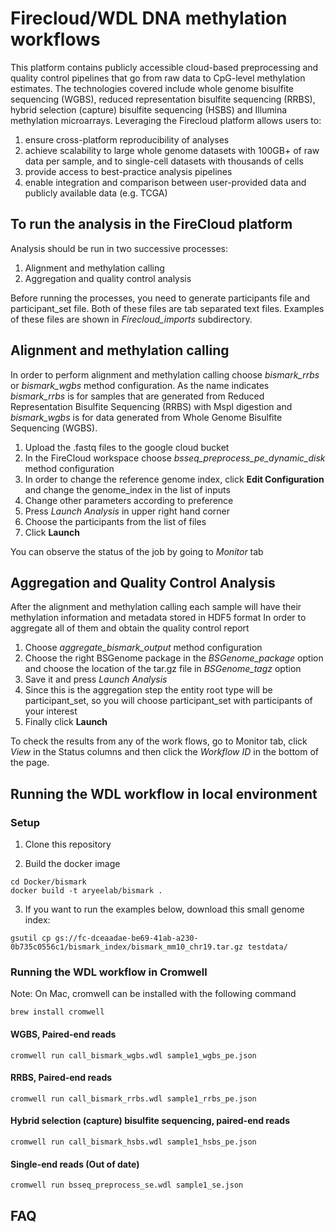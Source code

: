 # Firecloud/WDL DNA methylation workflows
This platform contains publicly accessible cloud-based preprocessing and quality control pipelines that go from raw data to CpG-level methylation estimates. The technologies covered include whole genome bisulfite sequencing (WGBS), reduced representation bisulfite sequencing (RRBS), hybrid selection (capture) bisulfite sequencing (HSBS) and Illumina methylation microarrays. Leveraging the Firecloud platform allows users to: 

1) ensure cross-platform reproducibility of analyses 
2) achieve scalability to large whole genome datasets with 100GB+ of raw data per sample, and to single-cell datasets with thousands of cells 
3) provide access to best-practice analysis pipelines  
4) enable integration and comparison between user-provided data and publicly available data (e.g. TCGA)


## To run the analysis in the FireCloud platform
Analysis should be run in two successive processes: 
1) Alignment and methylation calling
2) Aggregation and quality control analysis

Before running the processes, you need to generate participants file and participant_set file. Both of these files are tab separated text files. Examples of these files are shown in *Firecloud_imports* subdirectory.


## Alignment and methylation calling
In order to perform alignment and methylation calling choose *bismark_rrbs* or *bismark_wgbs* method configuration. As the name indicates
*bismark_rrbs* is for samples that are generated from Reduced Representation Bisulfite Sequencing (RRBS) with Mspl digestion and *bismark_wgbs*
is for data generated from Whole Genome Bisulfite Sequencing (WGBS).

1) Upload the .fastq files to the google cloud bucket
2) In the FireCloud workspace choose *bsseq_preprocess_pe_dynamic_disk* method configuration
3) In order to change the reference genome index, click **Edit Configuration** and change the genome_index in the list of inputs
4) Change other parameters according to preference
4) Press *Launch Analysis* in upper right hand corner
5) Choose the participants from the list of files
6) Click **Launch**

You can observe the status of the job by going to *Monitor* tab

## Aggregation and Quality Control Analysis
After the alignment and methylation calling each sample will have their methylation information and metadata stored in HDF5 format
In order to aggregate all of them and obtain the quality control report
1) Choose *aggregate_bismark_output* method configuration
2) Choose the right BSGenome package in the *BSGenome_package* option and choose the location of the tar.gz file in *BSGenome_tagz* option
3) Save it and press *Launch Analysis* 
4) Since this is the aggregation step the entity root type will be participant_set, so you will choose participant_set with participants of your interest
5) Finally click **Launch**

To check the results from any of the work flows, go to Monitor tab, click *View* in the Status columns and then click the *Workflow ID* in the bottom of the page.


## Running the WDL workflow in local environment
### Setup

1. Clone this repository

2. Build the docker image

```
cd Docker/bismark
docker build -t aryeelab/bismark .
```

3. If you want to run the examples below, download this small genome index:    
```
gsutil cp gs://fc-dceaadae-be69-41ab-a230-0b735c0556c1/bismark_index/bismark_mm10_chr19.tar.gz testdata/
```

### Running the WDL workflow in Cromwell

Note: On Mac, cromwell can be installed with the following command
```
brew install cromwell
```

#### WGBS, Paired-end reads
```
cromwell run call_bismark_wgbs.wdl sample1_wgbs_pe.json
```

#### RRBS, Paired-end reads
```
cromwell run call_bismark_rrbs.wdl sample1_rrbs_pe.json
```


#### Hybrid selection (capture) bisulfite sequencing, paired-end reads
```
cromwell run call_bismark_hsbs.wdl sample1_hsbs_pe.json
```

#### Single-end reads (Out of date)
```
cromwell run bsseq_preprocess_se.wdl sample1_se.json
```


## FAQ
